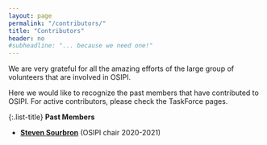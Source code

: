 ```yaml
---
layout: page
permalink: "/contributors/"
title: "Contributors"
header: no
#subheadline: "... because we need one!"
---
```


We are very grateful for all the amazing efforts of the large group of volunteers that are involved in OSIPI.

Here we would like to recognize the past members that have contributed to OSIPI. For active contributors, please check the TaskForce pages.

{:.list-title}
**Past Members**
- [**Steven Sourbron**](https://www.linkedin.com/in/steven-sourbron-93775752/?originalSubdomain=uk/) (OSIPI chair 2020-2021)

